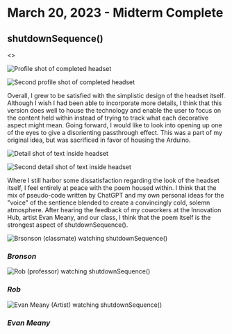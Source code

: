 # March 20, 2023 - Midterm Complete

## shutdownSequence()

<>

![Profile shot of completed headset](images/midterm/headset1.png)

![Second profile shot of completed headset](images/midterm/headset2.png)

Overall, I grew to be satisfied with the simplistic design of the headset itself. Although I wish I had been able to incorporate more details, I think that this version does well to house the technology and enable the user to focus on the content held within instead of trying to track what each decorative aspect might mean. Going forward, I would like to look into opening up one of the eyes to give a disorienting passthrough effect. This was a part of my original idea, but was sacrificed in favor of housing the Arduino.

![Detail shot of text inside headset](images/midterm/headsetInt1.png)

![Second detail shot of text inside headset](images/midterm/headsetInt2.png)

Where I still harbor some dissatisfaction regarding the look of the headset itself, I feel entirely at peace with the poem housed within. I think that the mix of pseudo-code written by ChatGPT and my own personal ideas for the "voice" of the sentience blended to create a convincingly cold, solemn atmosphere. After hearing the feedback of my coworkers at the Innovation Hub, artist Evan Meany, and our class, I think that the poem itself is the strongest aspect of shutdownSequence().

![Brsonson (classmate) watching shutdownSequence()](images/midterm/bronsonTest.png)

### *Bronson*

![Rob (professor) watching shutdownSequence()](images/midterm/robTest.png)

### *Rob*

![Evan Meany (Artist) watching shutdownSequence()](images/midterm/meanyTest.png)

### *Evan Meany*
